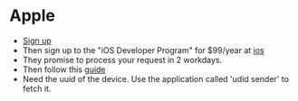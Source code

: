 # Apple

* [Sign up](https://developer.apple.com/)
* Then sign up to the "iOS Developer Program" for $99/year at [ios](https://developer.apple.com/programs/ios/)
* They promise to process your request in 2 workdays.
* Then follow this [guide](https://build.phonegap.com/docs/ios-builds)
* Need the uuid of the device. Use the application called 'udid sender' to fetch it.

